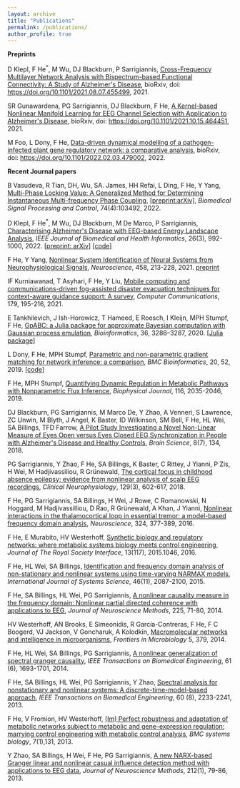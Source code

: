 ```yaml
---
layout: archive
title: "Publications"
permalink: /publications/
author_profile: true
---
```


**Preprints**

D Klepl, F He<sup>*</sup>, M Wu, DJ Blackburn, P Sarrigiannis, [Cross-Frequency Multilayer Network Analysis with Bispectrum-based Functional Connectivity: A Study of Alzheimer's Disease](https://www.biorxiv.org/content/10.1101/2021.08.07.455499v2), bioRxiv, doi: https://doi.org/10.1101/2021.08.07.455499, 2021.

SR Gunawardena, PG Sarrigiannis, DJ Blackburn, F He, [A Kernel-based Nonlinear Manifold Learning for EEG Channel Selection with Application to Alzheimer's Disease](https://www.biorxiv.org/content/10.1101/2021.10.15.464451v1), bioRxiv, doi: https://doi.org/10.1101/2021.10.15.464451, 2021.

M Foo, L Dony, F He, [Data-driven dynamical modelling of a pathogen-infected plant gene regulatory network: a comparative analysis](https://www.biorxiv.org/content/10.1101/2022.02.03.479002v1), bioRxiv, doi: https://doi.org/10.1101/2022.02.03.479002, 2022.

**Recent Journal papers**

B Vasudeva, R Tian, DH, Wu, SA. James, HH Refai, L Ding, F He, Y Yang, [Multi-Phase Locking Value: A Generalized Method for Determining Instantaneous Multi-frequency Phase Coupling](https://www.sciencedirect.com/science/article/pii/S1746809422000143?dgcid=author), [[preprint:arXiv]](https://arxiv.org/abs/2102.10471), *Biomedical Signal Processing and Control*, 74(4):103492, 2022.

D Klepl, F He<sup>*</sup>, M Wu, DJ Blackburn, M De Marco, P Sarrigiannis, [Characterising Alzheimer's Disease with EEG-based Energy Landscape Analysis](https://ieeexplore.ieee.org/document/9516993), _IEEE Journal of Biomedical and Health Informatics_, 26(3), 992-1000, 2022. [[preprint: arXiv]](https://arxiv.org/abs/2102.09882) [[code]](https://github.com/dominikklepl/AD-energy-landscape)

F He, Y Yang, [Nonlinear System Identification of Neural Systems from Neurophysiological Signals](https://www.sciencedirect.com/science/article/pii/S0306452220307703),  *Neuroscience*, 458, 213-228, 2021. [preprint](https://www.researchgate.net/publication/343563477_Nonlinear_System_Identification_of_Neural_Systems_from_Neurophysiological_Signals)

IF Kurniawanad, T Asyhari, F He, Y Liu, [Mobile computing and communications-driven fog-assisted disaster evacuation techniques for context-aware guidance support: A survey](https://www.sciencedirect.com/science/article/pii/S0140366421002802), *Computer Communications*, 179, 195-216, 2021.

E Tankhilevich, J Ish-Horowicz, T Hameed, E Roesch, I Kleijn, MPH Stumpf, F He, [GpABC: a Julia package for approximate Bayesian computation with Gaussian process emulation](https://academic.oup.com/bioinformatics/article/36/10/3286/5727756), *Bioinformatics*, 36, 3286–3287, 2020. [[Julia package]](https://github.com/tanhevg/GpABC.jl)

L Dony, F He, MPH Stumpf, [Parametric and non-parametric gradient matching for network inference: a comparison](https://bmcbioinformatics.biomedcentral.com/articles/10.1186/s12859-018-2590-7), *BMC Bioinformatics*, 20, 52, 2019. [[code]](https://github.com/feihelab/GradientMatching_BMCBioinformatics)

F He, MPH Stumpf, [Quantifying Dynamic Regulation in Metabolic Pathways with Nonparametric Flux Inference](https://www.sciencedirect.com/science/article/pii/S0006349519303273), *Biophysical Journal*, 116, 2035-2046, 2019.

DJ Blackburn, PG Sarrigiannis, M Marco De, Y Zhao, A Venneri, S Lawrence, ZC Unwin, M Blyth, J Angel, K Baster, ID Wilkinson, SM Bell, F He, HL Wei, SA Billings, TFD Farrow, [A Pilot Study Investigating a Novel Non-Linear Measure of Eyes Open versus Eyes Closed EEG Synchronization in People with Alzheimer's Disease and Healthy Controls](https://www.mdpi.com/2076-3425/8/7/134), *Brain Science*, 8(7), 134, 2018.

PG Sarrigiannis, Y Zhao, F He, SA Billings, K Baster, C Rittey, J Yianni, P Zis, H Wei, M Hadjivassiliou, R Grünewald, [The cortical focus in childhood absence epilepsy; evidence from nonlinear analysis of scalp EEG recordings](https://www.sciencedirect.com/science/article/pii/S1388245717311975), *Clinical Neurophysiology*, 129(3), 602-617, 2018.

F He, PG Sarrigiannis, SA Billings, H Wei, J Rowe, C Romanowski, N Hoggard, M Hadjivassilliou, D Rao, R Grünewald, A Khan, J Yianni, [Nonlinear interactions in the thalamocortical loop in essential tremor: a model-based frequency domain analysis](https://www.sciencedirect.com/science/article/pii/S0306452216002517), *Neuroscience*, 324, 377-389, 2016.

F He, E Murabito, HV Westerhoff, [Synthetic biology and regulatory networks: where metabolic systems biology meets control engineering](https://royalsocietypublishing.org/doi/full/10.1098/rsif.2015.1046), *Journal of The Royal Society Interface*, 13(117), 2015.1046, 2016.

F He, HL Wei, SA Billings, [Identification and frequency domain analysis of non-stationary and nonlinear systems using time-varying NARMAX models](https://pure.coventry.ac.uk/ws/portalfiles/portal/25886106/Post_print.pdf), *International Journal of Systems Science*, 46(11), 2087-2100, 2015.

F He, SA Billings, HL Wei, PG Sarrigiannis, [A nonlinear causality measure in the frequency domain: Nonlinear partial directed coherence with applications to EEG](https://www.sciencedirect.com/science/article/pii/S0165027014000247), *Journal of Neuroscience Methods*, 225, 71-80, 2014.

HV Westerhoff, AN Brooks, E Simeonidis, R García-Contreras, F He, F C Boogerd, VJ Jackson, V Goncharuk, A Kolodkin, [Macromolecular networks and intelligence in microorganisms](https://www.frontiersin.org/articles/10.3389/fmicb.2014.00379/full), *Frontiers in Microbiology* 5, 379, 2014.

F He, HL Wei, SA Billings, PG Sarrigiannis, [A nonlinear generalization of spectral granger causality](https://ieeexplore.ieee.org/abstract/document/6725625), *IEEE Transactions on Biomedical Engineering*, 61 (6), 1693-1701, 2014.

F He, SA Billings, HL Wei, PG Sarrigiannis, Y Zhao, [Spectral analysis for nonstationary and nonlinear systems: A discrete-time-model-based approach](https://ieeexplore.ieee.org/abstract/document/6478782), *IEEE Transactions on Biomedical Engineering*, 60 (8), 2233-2241, 2013.

F He, V Fromion, HV Westerhoff, [(Im) Perfect robustness and adaptation of metabolic networks subject to metabolic and gene-expression regulation: marrying control engineering with metabolic control analysis](https://link.springer.com/article/10.1186/1752-0509-7-131), *BMC systems biology*, 7(1),131, 2013.

Y Zhao, SA Billings, H Wei, F He, PG Sarrigiannis, [A new NARX-based Granger linear and nonlinear casual influence detection method with applications to EEG data](https://www.sciencedirect.com/science/article/pii/S0165027012003913), *Journal of Neuroscience Methods*, 212(1), 79-86, 2013.

